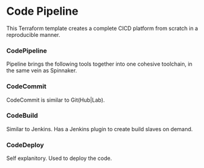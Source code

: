 # Code Pipeline

This Terraform template creates a complete CICD platform from scratch in a reproducible manner.  

### CodePipeline
Pipeline brings the following tools together into one cohesive toolchain, in the same vein as Spinnaker.

### CodeCommit
CodeCommit is similar to Git(Hub|Lab).

### CodeBuild
Similar to Jenkins.  Has a Jenkins plugin to create build slaves on demand.  

### CodeDeploy
Self explanitory.  Used to deploy the code.
